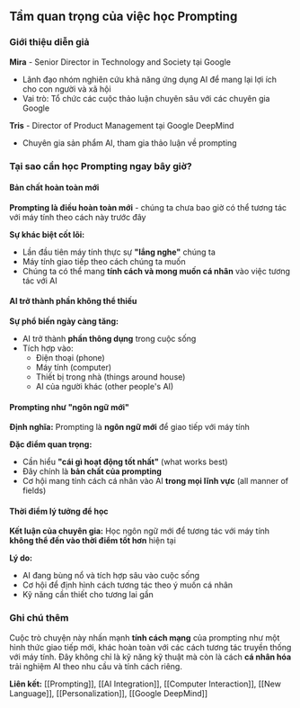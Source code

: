 ## Tầm quan trọng của việc học Prompting

### Giới thiệu diễn giả

**Mira** - Senior Director in Technology and Society tại Google

- Lãnh đạo nhóm nghiên cứu khả năng ứng dụng AI để mang lại lợi ích cho con người và xã hội
- Vai trò: Tổ chức các cuộc thảo luận chuyên sâu với các chuyên gia Google

**Tris** - Director of Product Management tại Google DeepMind

- Chuyên gia sản phẩm AI, tham gia thảo luận về prompting


### Tại sao cần học Prompting ngay bây giờ?

#### Bản chất hoàn toàn mới

**Prompting là điều hoàn toàn mới** - chúng ta chưa bao giờ có thể tương tác với máy tính theo cách này trước đây

**Sự khác biệt cốt lõi:**

- Lần đầu tiên máy tính thực sự **"lắng nghe"** chúng ta
- Máy tính giao tiếp theo cách chúng ta muốn
- Chúng ta có thể mang **tính cách và mong muốn cá nhân** vào việc tương tác với AI


#### AI trở thành phần không thể thiếu

**Sự phổ biến ngày càng tăng:**

- AI trở thành **phần thông dụng** trong cuộc sống
- Tích hợp vào:
    - Điện thoại (phone)
    - Máy tính (computer)
    - Thiết bị trong nhà (things around house)
    - AI của người khác (other people's AI)


#### Prompting như "ngôn ngữ mới"

**Định nghĩa:** Prompting là **ngôn ngữ mới** để giao tiếp với máy tính

**Đặc điểm quan trọng:**

- Cần hiểu **"cái gì hoạt động tốt nhất"** (what works best)
- Đây chính là **bản chất của prompting**
- Cơ hội mang tính cách cá nhân vào AI **trong mọi lĩnh vực** (all manner of fields)


#### Thời điểm lý tưởng để học

**Kết luận của chuyên gia:** Học ngôn ngữ mới để tương tác với máy tính **không thể đến vào thời điểm tốt hơn** hiện tại

**Lý do:**

- AI đang bùng nổ và tích hợp sâu vào cuộc sống
- Cơ hội để định hình cách tương tác theo ý muốn cá nhân
- Kỹ năng cần thiết cho tương lai gần


### Ghi chú thêm

Cuộc trò chuyện này nhấn mạnh **tính cách mạng** của prompting như một hình thức giao tiếp mới, khác hoàn toàn với các cách tương tác truyền thống với máy tính. Đây không chỉ là kỹ năng kỹ thuật mà còn là cách **cá nhân hóa** trải nghiệm AI theo nhu cầu và tính cách riêng.

**Liên kết:** [[Prompting]], [[AI Integration]], [[Computer Interaction]], [[New Language]], [[Personalization]], [[Google DeepMind]]

